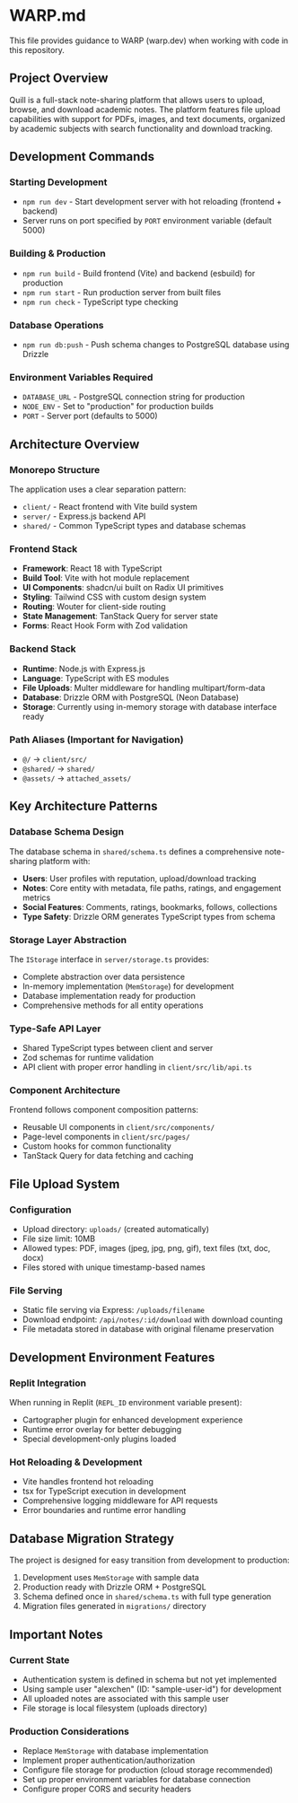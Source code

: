 # WARP.md

This file provides guidance to WARP (warp.dev) when working with code in this repository.

## Project Overview

Quill is a full-stack note-sharing platform that allows users to upload, browse, and download academic notes. The platform features file upload capabilities with support for PDFs, images, and text documents, organized by academic subjects with search functionality and download tracking.

## Development Commands

### Starting Development
- `npm run dev` - Start development server with hot reloading (frontend + backend)
- Server runs on port specified by `PORT` environment variable (default 5000)

### Building & Production
- `npm run build` - Build frontend (Vite) and backend (esbuild) for production
- `npm run start` - Run production server from built files
- `npm run check` - TypeScript type checking

### Database Operations
- `npm run db:push` - Push schema changes to PostgreSQL database using Drizzle

### Environment Variables Required
- `DATABASE_URL` - PostgreSQL connection string for production
- `NODE_ENV` - Set to "production" for production builds
- `PORT` - Server port (defaults to 5000)

## Architecture Overview

### Monorepo Structure
The application uses a clear separation pattern:
- `client/` - React frontend with Vite build system
- `server/` - Express.js backend API
- `shared/` - Common TypeScript types and database schemas

### Frontend Stack
- **Framework**: React 18 with TypeScript
- **Build Tool**: Vite with hot module replacement
- **UI Components**: shadcn/ui built on Radix UI primitives
- **Styling**: Tailwind CSS with custom design system
- **Routing**: Wouter for client-side routing
- **State Management**: TanStack Query for server state
- **Forms**: React Hook Form with Zod validation

### Backend Stack
- **Runtime**: Node.js with Express.js
- **Language**: TypeScript with ES modules
- **File Uploads**: Multer middleware for handling multipart/form-data
- **Database**: Drizzle ORM with PostgreSQL (Neon Database)
- **Storage**: Currently using in-memory storage with database interface ready

### Path Aliases (Important for Navigation)
- `@/` → `client/src/`
- `@shared/` → `shared/`
- `@assets/` → `attached_assets/`

## Key Architecture Patterns

### Database Schema Design
The database schema in `shared/schema.ts` defines a comprehensive note-sharing platform with:
- **Users**: User profiles with reputation, upload/download tracking
- **Notes**: Core entity with metadata, file paths, ratings, and engagement metrics
- **Social Features**: Comments, ratings, bookmarks, follows, collections
- **Type Safety**: Drizzle ORM generates TypeScript types from schema

### Storage Layer Abstraction
The `IStorage` interface in `server/storage.ts` provides:
- Complete abstraction over data persistence
- In-memory implementation (`MemStorage`) for development
- Database implementation ready for production
- Comprehensive methods for all entity operations

### Type-Safe API Layer
- Shared TypeScript types between client and server
- Zod schemas for runtime validation
- API client with proper error handling in `client/src/lib/api.ts`

### Component Architecture
Frontend follows component composition patterns:
- Reusable UI components in `client/src/components/`
- Page-level components in `client/src/pages/`
- Custom hooks for common functionality
- TanStack Query for data fetching and caching

## File Upload System

### Configuration
- Upload directory: `uploads/` (created automatically)
- File size limit: 10MB
- Allowed types: PDF, images (jpeg, jpg, png, gif), text files (txt, doc, docx)
- Files stored with unique timestamp-based names

### File Serving
- Static file serving via Express: `/uploads/filename`
- Download endpoint: `/api/notes/:id/download` with download counting
- File metadata stored in database with original filename preservation

## Development Environment Features

### Replit Integration
When running in Replit (`REPL_ID` environment variable present):
- Cartographer plugin for enhanced development experience
- Runtime error overlay for better debugging
- Special development-only plugins loaded

### Hot Reloading & Development
- Vite handles frontend hot reloading
- tsx for TypeScript execution in development
- Comprehensive logging middleware for API requests
- Error boundaries and runtime error handling

## Database Migration Strategy

The project is designed for easy transition from development to production:
1. Development uses `MemStorage` with sample data
2. Production ready with Drizzle ORM + PostgreSQL
3. Schema defined once in `shared/schema.ts` with full type generation
4. Migration files generated in `migrations/` directory

## Important Notes

### Current State
- Authentication system is defined in schema but not yet implemented
- Using sample user "alexchen" (ID: "sample-user-id") for development
- All uploaded notes are associated with this sample user
- File storage is local filesystem (uploads directory)

### Production Considerations
- Replace `MemStorage` with database implementation
- Implement proper authentication/authorization
- Configure file storage for production (cloud storage recommended)
- Set up proper environment variables for database connection
- Configure proper CORS and security headers
